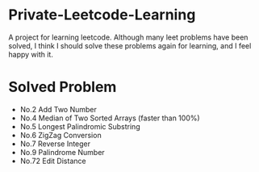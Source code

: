 # Private-Leetcode-Learning
A project for learning leetcode. Although many leet problems have been solved, I think I should solve these problems again for learning, and I feel happy with it.   

# Solved Problem

 - No.2 Add Two Number  
 - No.4 Median of Two Sorted Arrays (faster than 100%)  
 - No.5 Longest Palindromic Substring  
 - No.6 ZigZag Conversion  
 - No.7 Reverse Integer  
 - No.9 Palindrome Number  
 - No.72 Edit Distance  
